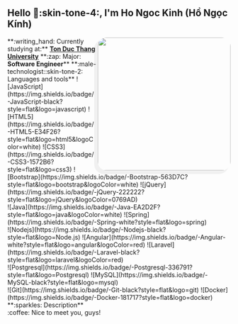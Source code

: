 ## Hello :wave::skin-tone-4:, I'm Ho Ngoc Kinh (Hồ Ngọc Kính)
<img align="right" src="./rainbow_cat.gif" width="300" style="border-radius: 20px; padding: 0; box-shadow: -6px 6px 1px 2px #F0F0F0"/>
**:writing_hand: Currently studying at:** <a href="https://www.tdtu.edu.vn/trang-chu" target="_blank"><b>Ton Duc Thang University</b></a>
**:zap: Major: <b>Software Engineer</b>**
**:male-technologist::skin-tone-2: Languages and tools**
![JavaScript](https://img.shields.io/badge/-JavaScript-black?style=flat&logo=javascript)
![HTML5](https://img.shields.io/badge/-HTML5-E34F26?style=flat&logo=html5&logoColor=white)
![CSS3](https://img.shields.io/badge/-CSS3-1572B6?style=flat&logo=css3)
![Bootstrap](https://img.shields.io/badge/-Bootstrap-563D7C?style=flat&logo=bootstrap&logoColor=white)
![jQuery](https://img.shields.io/badge/-jQuery-222222?style=flat&logo=jQuery&logoColor=0769AD)
<br />
![Java](https://img.shields.io/badge/-Java-EA2D2F?style=flat&logo=java&logoColor=white)
![Spring](https://img.shields.io/badge/-Spring-white?style=flat&logo=spring)
<br />
![Nodejs](https://img.shields.io/badge/-Nodejs-black?style=flat&logo=Node.js)
![Angular](https://img.shields.io/badge/-Angular-white?style=flat&logo=angular&logoColor=red)
![Laravel](https://img.shields.io/badge/-Laravel-black?style=flat&logo=laravel&logoColor=red)
<br />
![Postgresql](https://img.shields.io/badge/-Postgresql-336791?style=flat&logo=Postgresql)
![MySQL](https://img.shields.io/badge/-MySQL-black?style=flat&logo=mysql)<br />
![Git](https://img.shields.io/badge/-Git-black?style=flat&logo=git)
![Docker](https://img.shields.io/badge/-Docker-181717?style=flat&logo=docker)
**:sparkles: Description**
<br/>
:coffee: Nice to meet you, guys!
